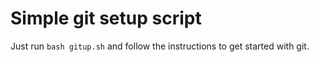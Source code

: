 # Simple git setup script
Just run `bash gitup.sh` and follow the instructions to get started with git.
